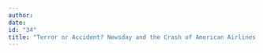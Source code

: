 ```yaml
---
author:
date:
id: "34"
title: "Terror or Accident? Newsday and the Crash of American Airlines Flight 587 (Video)"
---
```

